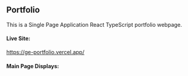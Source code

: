 ## Portfolio

This is a Single Page Application React TypeScript portfolio webpage.

#### Live Site: 
https://ge-portfolio.vercel.app/

#### Main Page Displays: